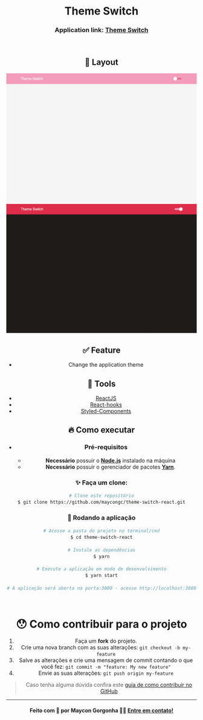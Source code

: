<h1 align="center">
  <strong>Theme Switch</strong>
</h1> 

<center>

<h3 align="center">
  Application link:
  <a href="https://maycongc.github.io/theme-switch-react" target="_blank">
    Theme Switch
  </a>
</h3>
<br/>

## 🎨 Layout

![light](.github/light.png)
![dark](.github/dark.png)

## ✅ Feature
- Change the application theme

## 🧰 Tools

- [ReactJS](https://pt-br.reactjs.org/)
- [React-hooks](https://pt-br.reactjs.org/docs/hooks-custom.html)
- [Styled-Components](https://styled-components.com/)


## 🔥 Como executar

- ### **Pré-requisitos**

  - **Necessário** possuir o **[Node.js](https://nodejs.org/en/)** instalado na máquina
  - **Necessário** possuir o gerenciador de pacotes **[Yarn](https://yarnpkg.com/)**.

### ✨ Faça um clone:

```bash
# Clone este repositório
$ git clone https://github.com/maycongc/theme-switch-react.git
```


### 🎲 Rodando a aplicação

```bash
# Acesse a pasta do projeto no terminal/cmd
$ cd theme-switch-react

# Instale as dependências
$ yarn

# Execute a aplicação em modo de desenvolvimento
$ yarn start

# A aplicação será aberta na porta:3000 - acesse http://localhost:3000
```

<br />
<a id="como-contribuir"></a>

# 😯 Como contribuir para o projeto

1. Faça um **fork** do projeto.
2. Crie uma nova branch com as suas alterações: `git checkout -b my-feature`
3. Salve as alterações e crie uma mensagem de commit contando o que você fez: `git commit -m "feature: My new feature"`
4. Envie as suas alterações: `git push origin my-feature`
> Caso tenha alguma dúvida confira este [guia de como contribuir no GitHub](https://github.com/firstcontributions/first-contributions)


---

<h4 align="center">
    Feito com 💜 por Maycon Gorgonha 👋🏽 <a href="https://www.linkedin.com/in/maycon-gorgonha/" target="_blank">Entre em contato!</a>
<h4>

